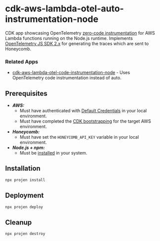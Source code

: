 # cdk-aws-lambda-otel-auto-instrumentation-node

CDK app showcasing OpenTelemetry [zero-code instrumentation](https://opentelemetry.io/docs/concepts/instrumentation/zero-code/) for AWS Lambda functions running on the Node.js runtime. Implements [OpenTelemetry JS SDK 2.x](https://opentelemetry.io/blog/2025/otel-js-sdk-2-0/) for generating the traces which are sent to Honeycomb.

### Related Apps

- [cdk-aws-lambda-otel-code-instrumentation-node](https://github.com/garysassano/cdk-aws-lambda-otel-code-instrumentation-node) - Uses OpenTelemetry code instrumentation instead of auto.

## Prerequisites

- **_AWS:_**
  - Must have authenticated with [Default Credentials](https://docs.aws.amazon.com/cdk/v2/guide/cli.html#cli_auth) in your local environment.
  - Must have completed the [CDK bootstrapping](https://docs.aws.amazon.com/cdk/v2/guide/bootstrapping.html) for the target AWS environment.
- **_Honeycomb:_**
  - Must have set the `HONEYCOMB_API_KEY` variable in your local environment.
- **_Node.js + npm:_**
  - Must be [installed](https://docs.npmjs.com/downloading-and-installing-node-js-and-npm) in your system.

## Installation

```sh
npx projen install
```

## Deployment

```sh
npx projen deploy
```

## Cleanup

```sh
npx projen destroy
```
